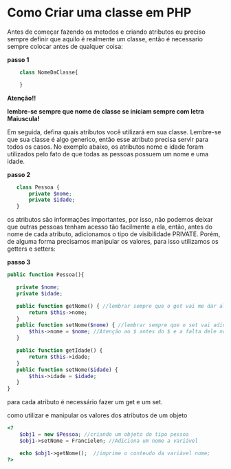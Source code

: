# Como Criar uma classe em PHP

Antes de começar fazendo os metodos e criando atributos eu preciso sempre definir que aquilo é realmente um classe, então é necessario sempre colocar antes de qualquer coisa:

**passo 1**
```PHP
    class NomeDaClasse{

    }
```
 **Atenção!!**

 **lembre-se sempre que nome de classe se iniciam sempre com letra Maiuscula!**

Em seguida, defina quais atributos você utilizará em sua classe. Lembre-se que sua classe é algo generico, então esse atributo precisa servir para todos os casos. No exemplo abaixo, os atributos nome e idade foram utilizados pelo fato de que todas as pessoas possuem um nome e uma idade. 

 **passo 2**
 ```PHP
    class Pessoa {
        private $nome; 
        private $idade;
    }
```

os atributos são informações importantes, por isso, não podemos deixar que outras pessoas tenham acesso tão facilmente a ela, então, antes do nome de cada atributo, adicionamos o tipo de visibilidade PRIVATE. Porém, de alguma forma precisamos manipular os valores, para isso utilizamos os getters e setters:

**passo 3**

 ```PHP
 public function Pessoa(){

    private $nome; 
    private $idade;

    public function getNome() { //lembrar sempre que o get vai me dar algo então, ele sempre terá o return.
        return $this->nome;
    }
    public function setNome($nome) { //lembrar sempre que o set vai adicionar alguma coisa, então sempre vai ter um paramentro.
        $this->nome = $nome; //Atenção ao $ antes do $ e a falta dele no nome da variável
    }

    public function getIdade() {
        return $this->idade;
    }
    public function setNome($idade) {
        $this->idade = $idade;
    }
 }
```
para cada atributo é necessário fazer um get e um set.


como utilizar e manipular os valores dos atributos de um objeto
```PHP
<?
    $obj1 = new $Pessoa; //criando um objeto do tipo pessoa
    $obj1->setNome = Francielen; //Adiciona um nome a variável

    echo $obj1->getNome();  //imprime o conteudo da variável nome;
?>
```





